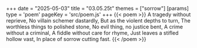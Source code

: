 +++
date = "2025-05-03"
title = "03.05.25t"
themes = ["sorrow"]
[params]
  type = 'poem'
  pageKey = 'src/poem.js'
+++
{{< poem >}}
A tragedy without reprieve,
No villain schemer dastardly,
But as the violent depths to turn,
The worthless things to polished stone,
No evil thing, no justice bent,
A crime without a criminal,
A fiddle without care for rhyme,
Just leaves a stifled hollow vast,
In place of sorrow cutting fast.
{{< /poem >}}
